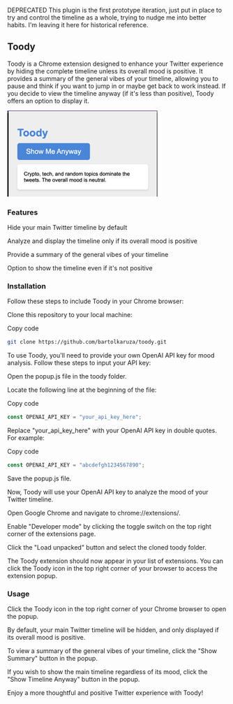 DEPRECATED This plugin is the first prototype iteration, just put in place to try and control the timeline as a whole, trying to nudge me into better habits. I'm leaving it here for historical reference.

## Toody
Toody is a Chrome extension designed to enhance your Twitter experience by hiding the complete timeline unless its overall mood is positive. It provides a summary of the general vibes of your timeline, allowing you to pause and think if you want to jump in or maybe get back to work instead. If you decide to view the timeline anyway (if it's less than positive), Toody offers an option to display it.

![Screenshot](screenshot.png)

### Features
Hide your main Twitter timeline by default

Analyze and display the timeline only if its overall mood is positive

Provide a summary of the general vibes of your timeline

Option to show the timeline even if it's not positive

### Installation
Follow these steps to include Toody in your Chrome browser:

Clone this repository to your local machine:

Copy code
```bash
git clone https://github.com/bartolkaruza/toody.git
```

To use Toody, you'll need to provide your own OpenAI API key for mood analysis. Follow these steps to input your API key:

Open the popup.js file in the toody folder.

Locate the following line at the beginning of the file:

Copy code
```javascript
const OPENAI_API_KEY = "your_api_key_here";
```
Replace "your_api_key_here" with your OpenAI API key in double quotes. For example:

Copy code
```javascript
const OPENAI_API_KEY = "abcdefgh1234567890";
```
Save the popup.js file.


Now, Toody will use your OpenAI API key to analyze the mood of your Twitter timeline.

Open Google Chrome and navigate to chrome://extensions/.

Enable "Developer mode" by clicking the toggle switch on the top right corner of the extensions page.

Click the "Load unpacked" button and select the cloned toody folder.

The Toody extension should now appear in your list of extensions. You can click the Toody icon in the top right corner of your browser to access the extension popup.

### Usage
Click the Toody icon in the top right corner of your Chrome browser to open the popup.

By default, your main Twitter timeline will be hidden, and only displayed if its overall mood is positive.

To view a summary of the general vibes of your timeline, click the "Show Summary" button in the popup.

If you wish to show the main timeline regardless of its mood, click the "Show Timeline Anyway" button in the popup.

Enjoy a more thoughtful and positive Twitter experience with Toody!
